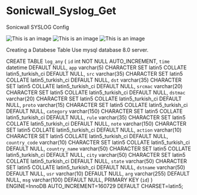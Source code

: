 # Sonicwall_Syslog_Get

Sonicwall SYSLOG Config

![This is an image](https://github.com/maxoptix/Sonicwall_Syslog_Get/releases/download/untagged-066623e0df2d4f4c1d36/s1.jpg)
![This is an image](https://github.com/maxoptix/Sonicwall_Syslog_Get/releases/download/untagged-066623e0df2d4f4c1d36/s2.jpg)
![This is an image](https://github.com/maxoptix/Sonicwall_Syslog_Get/releases/download/untagged-066623e0df2d4f4c1d36/s3.jpg)

Creating a Databese Table
Use mysql database 8.0 server.

CREATE TABLE `log_any` (
  `id` int NOT NULL AUTO_INCREMENT,
  `time` datetime DEFAULT NULL,
  `app` varchar(5) CHARACTER SET latin5 COLLATE latin5_turkish_ci DEFAULT NULL,
  `src` varchar(35) CHARACTER SET latin5 COLLATE latin5_turkish_ci DEFAULT NULL,
  `dst` varchar(35) CHARACTER SET latin5 COLLATE latin5_turkish_ci DEFAULT NULL,
  `srcmac` varchar(20) CHARACTER SET latin5 COLLATE latin5_turkish_ci DEFAULT NULL,
  `dstmac` varchar(20) CHARACTER SET latin5 COLLATE latin5_turkish_ci DEFAULT NULL,
  `proto` varchar(15) CHARACTER SET latin5 COLLATE latin5_turkish_ci DEFAULT NULL,
  `category` varchar(150) CHARACTER SET latin5 COLLATE latin5_turkish_ci DEFAULT NULL,
  `rule` varchar(35) CHARACTER SET latin5 COLLATE latin5_turkish_ci DEFAULT NULL,
  `note` varchar(150) CHARACTER SET latin5 COLLATE latin5_turkish_ci DEFAULT NULL,
  `action` varchar(10) CHARACTER SET latin5 COLLATE latin5_turkish_ci DEFAULT NULL,
  `country_code` varchar(10) CHARACTER SET latin5 COLLATE latin5_turkish_ci DEFAULT NULL,
  `country_name` varchar(50) CHARACTER SET latin5 COLLATE latin5_turkish_ci DEFAULT NULL,
  `city` varchar(50) CHARACTER SET latin5 COLLATE latin5_turkish_ci DEFAULT NULL,
  `state` varchar(50) CHARACTER SET latin5 COLLATE latin5_turkish_ci DEFAULT NULL,
  `dstname` varchar(50) DEFAULT NULL,
  `usr` varchar(10) DEFAULT NULL,
  `arg` varchar(255) DEFAULT NULL,
  `msg` varchar(100) DEFAULT NULL,
  PRIMARY KEY (`id`)
) ENGINE=InnoDB AUTO_INCREMENT=160729 DEFAULT CHARSET=latin5;
